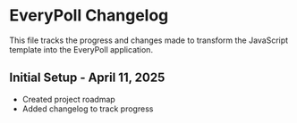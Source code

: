 # EveryPoll Changelog

This file tracks the progress and changes made to transform the JavaScript template into the EveryPoll application.

## Initial Setup - April 11, 2025

- Created project roadmap
- Added changelog to track progress
